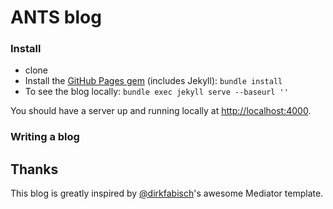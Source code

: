 ANTS blog
========

### Install

- clone
- Install the [GitHub Pages gem](https://github.com/github/pages-gem) (includes Jekyll): `bundle install`
- To see the blog locally: `bundle exec jekyll serve --baseurl ''`

You should have a server up and running locally at <http://localhost:4000>.

### Writing a blog





Thanks
-------

This blog is greatly inspired by [@dirkfabisch](https://twitter.com/dirkfabisch)'s awesome Mediator template.
